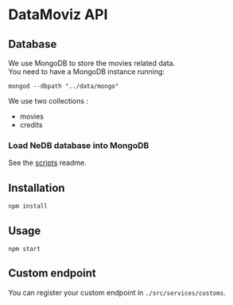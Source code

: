 # DataMoviz API

## Database

We use MongoDB to store the movies related data.  
You need to have a MongoDB instance running:

```
mongod --dbpath "../data/mongo"
```

We use two collections :

- movies
- credits

### Load NeDB database into MongoDB

See the [scripts](https://github.com/quentinus95/datamoviz/tree/master/scripts) readme.

## Installation

```
npm install
```

## Usage

```
npm start
```

## Custom endpoint

You can register your custom endpoint in `./src/services/customs`.


